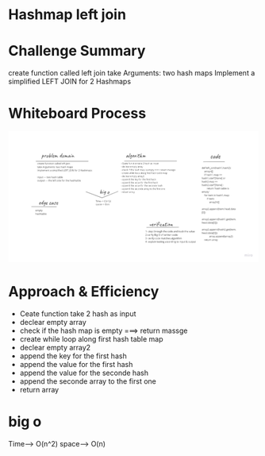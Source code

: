 # Hashmap left join

# Challenge Summary

create function called left join
take Arguments: two hash maps
Implement a simplified LEFT JOIN for 2 Hashmaps

# Whiteboard Process

![](hash-left-join.jpg)

# Approach & Efficiency
- Ceate function take 2 hash as input
- declear empty array
- check if the hash map is empty ===> return massge
- create while loop along first hash table map
- declear empty array2
- append the key for the first hash
- append the value for the first hash
- append the value for the seconde hash
- append the seconde array to the first one
- return array

# big o
Time--> O(n^2)
space--> O(n)

